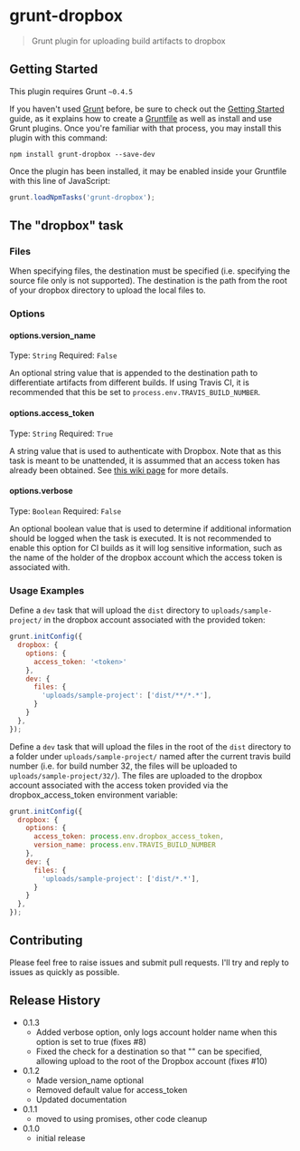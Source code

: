 # grunt-dropbox

> Grunt plugin for uploading build artifacts to dropbox

## Getting Started
This plugin requires Grunt `~0.4.5`

If you haven't used [Grunt](http://gruntjs.com/) before, be sure to check out the [Getting Started](http://gruntjs.com/getting-started) guide, as it explains how to create a [Gruntfile](http://gruntjs.com/sample-gruntfile) as well as install and use Grunt plugins. Once you're familiar with that process, you may install this plugin with this command:

```shell
npm install grunt-dropbox --save-dev
```

Once the plugin has been installed, it may be enabled inside your Gruntfile with this line of JavaScript:

```js
grunt.loadNpmTasks('grunt-dropbox');
```

## The "dropbox" task

### Files
When specifying files, the destination must be specified (i.e. specifying the source file only is not supported). The destination is the path from the root of your dropbox directory to upload the local files to.

### Options

#### options.version_name
Type: `String`
Required: `False`

An optional string value that is appended to the destination path to differentiate artifacts from different builds. If using Travis CI, it is recommended that this be set to `process.env.TRAVIS_BUILD_NUMBER`.

#### options.access_token
Type: `String`
Required: `True`

A string value that is used to authenticate with Dropbox. Note that as this task is meant to be unattended, it is assummed that an access token has already been obtained. See [this wiki page](https://github.com/kbremner/grunt-dropbox/wiki/Creating-a-Dropbox-Access-Token) for more details.

#### options.verbose
Type: `Boolean`
Required: `False`

An optional boolean value that is used to determine if additional information should be logged when the task is executed. It is not recommended to enable this option for CI builds as it will log sensitive information, such as the name of the holder of the dropbox account which the access token is associated with.

### Usage Examples

Define a `dev` task that will upload the `dist` directory to `uploads/sample-project/` in the dropbox account associated with the provided token:
```js
grunt.initConfig({
  dropbox: {
    options: {
      access_token: '<token>'
    },
    dev: {
      files: {
        'uploads/sample-project': ['dist/**/*.*'],
      }
    }
  },
});
```

Define a `dev` task that will upload the files in the root of the `dist` directory to a folder under `uploads/sample-project/` named after the current travis build number (i.e. for build number 32, the files will be uploaded to `uploads/sample-project/32/`). The files are uploaded to the dropbox account associated with the access token provided via the dropbox\_access\_token environment variable:
```js
grunt.initConfig({
  dropbox: {
    options: {
      access_token: process.env.dropbox_access_token,
      version_name: process.env.TRAVIS_BUILD_NUMBER
    },
    dev: {
      files: {
        'uploads/sample-project': ['dist/*.*'],
      }
    }
  },
});
```

## Contributing
Please feel free to raise issues and submit pull requests. I'll try and reply to issues as quickly as possible.

## Release History
* 0.1.3
  * Added verbose option, only logs account holder name when this option is set to true (fixes #8)
  * Fixed the check for a destination so that "" can be specified, allowing upload to the root of the Dropbox account (fixes #10)
* 0.1.2
  * Made version\_name optional
  * Removed default value for access\_token
  * Updated documentation
* 0.1.1
  * moved to using promises, other code cleanup
* 0.1.0
  * initial release

